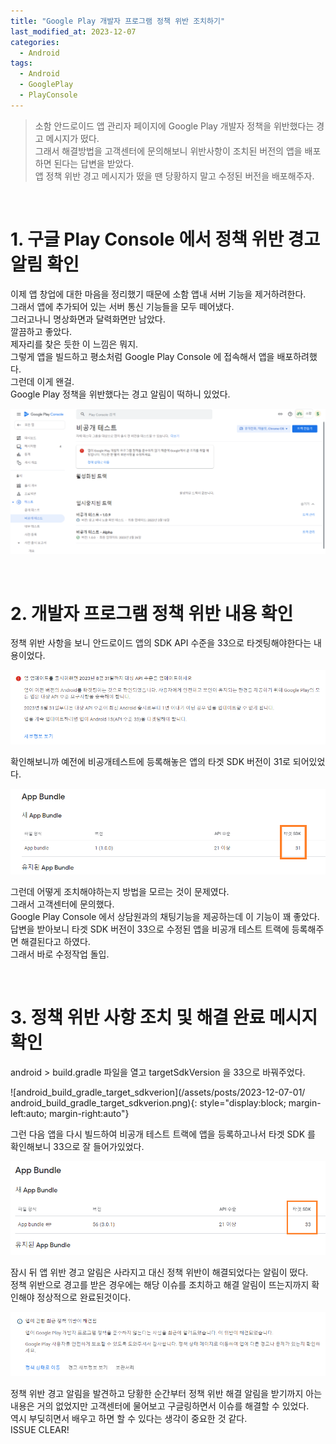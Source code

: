 ```yaml
---
title: "Google Play 개발자 프로그램 정책 위반 조치하기"
last_modified_at: 2023-12-07
categories:
  - Android
tags:
  - Android
  - GooglePlay
  - PlayConsole
---
```


> 소함 안드로이드 앱 관리자 페이지에 Google Play 개발자 정책을 위반했다는 경고 메시지가 떴다.  
> 그래서 해결방법을 고객센터에 문의해보니 위반사항이 조치된 버전의 앱을 배포하면 된다는 답변을 받았다.  
> 앱 정책 위반 경고 메시지가 떴을 땐 당황하지 말고 수정된 버전을 배포해주자.

<br>

# 1. 구글 Play Console 에서 정책 위반 경고 알림 확인

이제 앱 창업에 대한 마음을 정리했기 때문에 소함 앱내 서버 기능을 제거하려한다.  
그래서 앱에 추가되어 있는 서버 통신 기능들을 모두 떼어냈다.  
그러고나니 명상화면과 달력화면만 남았다.  
깔끔하고 좋았다.  
제자리를 찾은 듯한 이 느낌은 뭐지.  
그렇게 앱을 빌드하고 평소처럼 Google Play Console 에 접속해서 앱을 배포하려했다.  
그런데 이게 왠걸.  
Google Play 정책을 위반했다는 경고 알림이 떡하니 있었다.  

![policy_violation_alert_notification](/assets/posts/2023-12-07-01/policy_violation_alert_notification.png)

<br>

# 2. 개발자 프로그램 정책 위반 내용 확인

정책 위반 사항을 보니 안드로이드 앱의 SDK API 수준을 33으로 타겟팅해야한다는 내용이었다.   

![policy_violation_warning_contents](/assets/posts/2023-12-07-01/policy_violation_warning_contents.png)

확인해보니까 예전에 비공개테스트에 등록해놓은 앱의 타겟 SDK 버전이 31로 되어있었다.

![reason_for_policy_violation](/assets/posts/2023-12-07-01/reason_for_policy_violation.png)

그런데 어떻게 조치해야하는지 방법을 모르는 것이 문제였다.  
그래서 고객센터에 문의했다.  
Google Play Console 에서 상담원과의 채팅기능을 제공하는데 이 기능이 꽤 좋았다.  
답변을 받아보니 타겟 SDK 버전이 33으로 수정된 앱을 비공개 테스트 트랙에 등록해주면 해결된다고 하였다.  
그래서 바로 수정작업 돌입.

<br>

# 3. 정책 위반 사항 조치 및 해결 완료 메시지 확인

android > build.gradle 파일을 열고 targetSdkVersion 을 33으로 바꿔주었다.

![android_build_gradle_target_sdkverion](/assets/posts/2023-12-07-01/
android_build_gradle_target_sdkverion.png){: style="display:block; margin-left:auto; margin-right:auto"}

그런 다음 앱을 다시 빌드하여 비공개 테스트 트랙에 앱을 등록하고나서 타겟 SDK 를 확인해보니 33으로 잘 들어가있었다.

![policy_violation_resolved_contents](/assets/posts/2023-12-07-01/policy_violation_resolved_contents.png)

잠시 뒤 앱 위반 경고 알림은 사라지고 대신 정책 위반이 해결되었다는 알림이 떴다.  
정책 위반으로 경고를 받은 경우에는 해당 이슈를 조치하고 해결 알림이 뜨는지까지 확인해야 정상적으로 완료된것이다.

![policy_violation_resolved_message](/assets/posts/2023-12-07-01/policy_violation_resolved_message.png)

정책 위반 경고 알림을 발견하고 당황한 순간부터 정책 위반 해결 알림을 받기까지 아는 내용은 거의 없었지만 고객센터에 물어보고 구글링하면서 이슈를 해결할 수 있었다.  
역시 부딪히면서 배우고 하면 할 수 있다는 생각이 중요한 것 같다.  
ISSUE CLEAR!